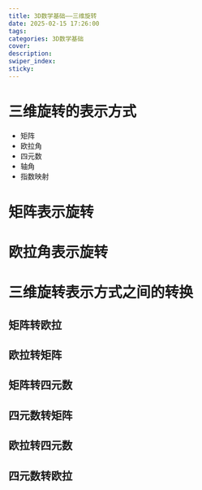 ```yaml
---
title: 3D数学基础——三维旋转
date: 2025-02-15 17:26:00
tags:
categories: 3D数学基础
cover:
description:
swiper_index:
sticky:
---
```


# 三维旋转的表示方式

- 矩阵
- 欧拉角
- 四元数
- 轴角
- 指数映射

# 矩阵表示旋转

# 欧拉角表示旋转

# 三维旋转表示方式之间的转换

## 矩阵转欧拉

## 欧拉转矩阵

## 矩阵转四元数

## 四元数转矩阵

## 欧拉转四元数

## 四元数转欧拉